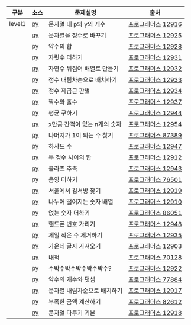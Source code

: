 |구분|소스|문제설명|출처|
|--|--|--|--|
|level1|[py](./level1/12916.py)|문자열 내 p와 y의 개수|[프로그래머스 12916](https://school.programmers.co.kr/learn/courses/30/lessons/12916)|
||[py](./level1/12925.py)|문자열을 정수로 바꾸기|[프로그래머스 12925](https://school.programmers.co.kr/learn/courses/30/lessons/12925)|
||[py](./level1/12928.py)|약수의 합|[프로그래머스 12928](https://school.programmers.co.kr/learn/courses/30/lessons/12928)|
||[py](./level1/12931.py)|자릿수 더하기|[프로그래머스 12931](https://school.programmers.co.kr/learn/courses/30/lessons/12931)|
||[py](./level1/12932.py)|자연수 뒤집어 배열로 만들기|[프로그래머스 12932](https://school.programmers.co.kr/learn/courses/30/lessons/12932)|
||[py](./level1/12933.py)|정수 내림차순으로 배치하기|[프로그래머스 12933](https://school.programmers.co.kr/learn/courses/30/lessons/12933)|
||[py](./level1/12934.py)|정수 제곱근 판별|[프로그래머스 12934](https://school.programmers.co.kr/learn/courses/30/lessons/12934)|
||[py](./level1/12937.py)|짝수와 홀수|[프로그래머스 12937](https://school.programmers.co.kr/learn/courses/30/lessons/12937)|
||[py](./level1/12944.py)|평균 구하기|[프로그래머스 12944](https://school.programmers.co.kr/learn/courses/30/lessons/12944)|
||[py](./level1/12954.py)|x만큼 간격이 있는 n개의 숫자|[프로그래머스 12954](https://school.programmers.co.kr/learn/courses/30/lessons/12954)|
||[py](./level1/87389.py)|나머지가 1이 되는 수 찾기|[프로그래머스 87389](https://school.programmers.co.kr/learn/courses/30/lessons/87389)|
||[py](./level1/12947.py)|하샤드 수|[프로그래머스 12947](https://school.programmers.co.kr/learn/courses/30/lessons/12947)|
||[py](./level1/12912.py)|두 정수 사이의 합|[프로그래머스 12912](https://school.programmers.co.kr/learn/courses/30/lessons/12912)|
||[py](./level1/12943.py)|콜라츠 추측|[프로그래머스 12943](https://school.programmers.co.kr/learn/courses/30/lessons/12943)|
||[py](./level1/76501.py)|음양 더하기|[프로그래머스 76501](https://school.programmers.co.kr/learn/courses/30/lessons/76501)|
||[py](./level1/12919.py)|서울에서 김서방 찾기|[프로그래머스 12919](https://school.programmers.co.kr/learn/courses/30/lessons/12919)|
||[py](./level1/12910.py)|나누어 떨어지는 숫자 배열|[프로그래머스 12910](https://school.programmers.co.kr/learn/courses/30/lessons/12910)|
||[py](./level1/86051.py)|없는 숫자 더하기|[프로그래머스 86051](https://school.programmers.co.kr/learn/courses/30/lessons/86051)|
||[py](./level1/12948.py)|핸드폰 번호 가리기|[프로그래머스 12948](https://school.programmers.co.kr/learn/courses/30/lessons/12948)|
||[py](./level1/12935.py)|제일 작은 수 제거하기|[프로그래머스 12935](https://school.programmers.co.kr/learn/courses/30/lessons/12935)|
||[py](./level1/12903.py)|가운데 글자 가져오기|[프로그래머스 12903](https://school.programmers.co.kr/learn/courses/30/lessons/12903)|
||[py](./level1/70128.py)|내적|[프로그래머스 70128](https://school.programmers.co.kr/learn/courses/30/lessons/70128)|
||[py](./level1/12922.py)|수박수박수박수박수박수?|[프로그래머스 12922](https://school.programmers.co.kr/learn/courses/30/lessons/12922)|
||[py](./level1/77884.py)|약수의 개수와 덧셈|[프로그래머스 77884](https://school.programmers.co.kr/learn/courses/30/lessons/77884)|
||[py](./level1/12917.py)|문자열 내림차순으로 배치하기|[프로그래머스 12917](https://school.programmers.co.kr/learn/courses/30/lessons/12917)|
||[py](./level1/82612.py)|부족한 금액 계산하기|[프로그래머스 82612](https://school.programmers.co.kr/learn/courses/30/lessons/82612)|
||[py](./level1/12918.py)|문자열 다루기 기본|[프로그래머스 12918](https://school.programmers.co.kr/learn/courses/30/lessons/12918)|

